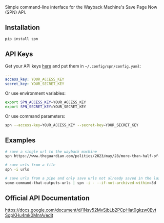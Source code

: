 Simple command-line interface for the Wayback Machine's Save Page Now (SPN) API.

## Installation
```bash
pip install spn
```

## API Keys

Get your API keys [here](https://archive.org/account/s3.php) and put them in
`~/.config/spn/config.yaml`:

```yaml
---
access_key: YOUR_ACCESS_KEY
secret_key: YOUR_SECRET_KEY
```

Or use environment variables:

```bash
export SPN_ACCESS_KEY=YOUR_ACCESS_KEY
export SPN_SECRET_KEY=YOUR_SECRET_KEY
```

Or use command parameters:

```bash
spn --access-key=YOUR_ACCESS_KEY --secret-key=YOUR_SECRET_KEY
```

## Examples

```bash
# save a single url to the wayback machine
spn https://www.theguardian.com/politics/2023/may/28/more-than-half-of-voters-now-want-britain-to-forge-closer-ties-with-the-eu-poll-reveals

# save urls from a file
spn -i urls

# save urls from a pipe and only save urls not already saved in the last 3 days
some-command-that-outputs-urls | spn -i - --if-not-archived-within=3d
```

## Official API Documentation
https://docs.google.com/document/d/1Nsv52MvSjbLb2PCpHlat0gkzw0EvtSgpKHu4mk0MnrA/edit
